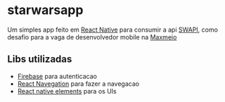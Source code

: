 # starwarsapp

Um simples app feito em [React Native](https://facebook.github.io/react-native/) para consumir a api [SWAPI](https://swapi.co/), como desafio para a vaga de desenvolvedor mobile na [Maxmeio](http://maxmeio.com/)

## Libs utilizadas
  - [Firebase](https://rnfirebase.io/) para autenticacao
  - [React Navegation](https://reactnavigation.org/) para fazer a navegacao 
  - [React native elements](https://react-native-training.github.io/react-native-elements/) para os UIs
